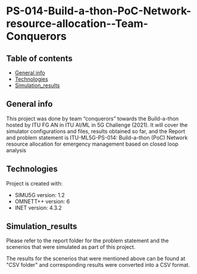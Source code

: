 # PS-014-Build-a-thon-PoC-Network-resource-allocation--Team-Conquerors
## Table of contents
* [General info](#general-info)
* [Technologies](#technologies)
* [Simulation_results](#simulation_results)

## General info
This project was done by team “conquerors” towards the Build-a-thon hosted by ITU FG AN in ITU AI/ML in 5G Challenge (2021). It will cover the simulator configurations and files, results obtained so far, and the Report and problem statement is ITU-ML5G-PS-014: Build-a-thon (PoC) Network resource allocation for emergency management based on closed loop analysis

	
## Technologies
Project is created with:
* SIMU5G version: 1.2
* OMNETT++ version: 6
* INET version: 4.3.2
	
## Simulation_results
Please refer to the report folder for the problem statement and the scenerios that were simulated as part of this project. 

The results for the scenerios that were mentioned above can be found at "CSV folder" and corresponding results were converted into a CSV format.


